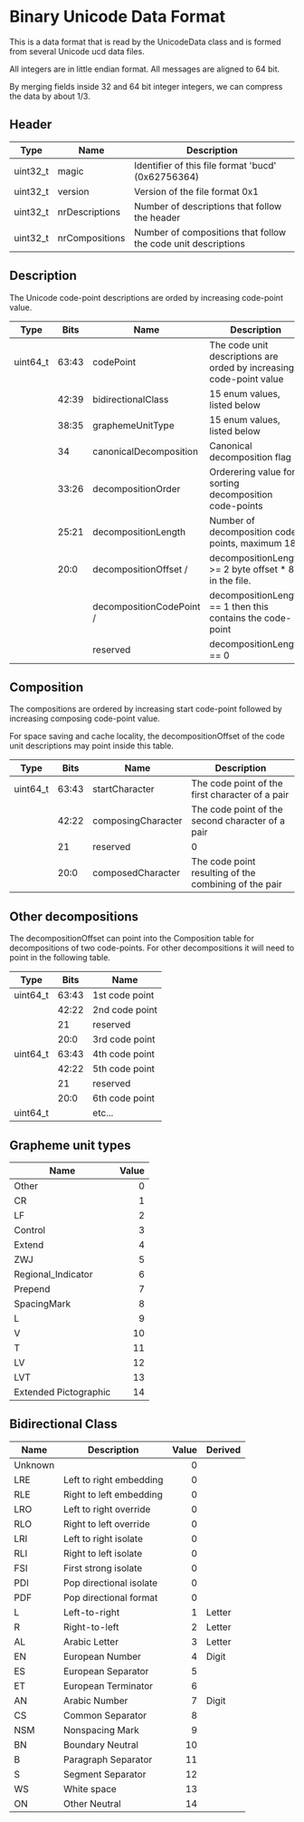 # Binary Unicode Data Format
This is a data format that is read by the UnicodeData class and is formed from
several Unicode ucd data files.

All integers are in little endian format.
All messages are aligned to 64 bit.

By merging fields inside 32 and 64 bit integer integers, we can compress the data by about 1/3.

## Header

 | Type     | Name                    | Description                                                              | 
 | -------- | ----------------------- | ------------------------------------------------------------------------ |
 | uint32_t | magic                   | Identifier of this file format 'bucd' (0x62756364)                       |
 | uint32_t | version                 | Version of the file format 0x1                                           |
 | uint32_t | nrDescriptions          | Number of descriptions that follow the header                  |
 | uint32_t | nrCompositions          | Number of compositions that follow the code unit descriptions  |

## Description
The Unicode code-point descriptions are orded by increasing code-point value.

 | Type     | Bits  | Name                     | Description                                                              | 
 | -------- | ----- | ------------------------ | ------------------------------------------------------------------------ |
 | uint64_t | 63:43 | codePoint                | The code unit descriptions are orded by increasing code-point value      |
 |          | 42:39 | bidirectionalClass       | 15 enum values, listed below                                                                    |
 |          | 38:35 | graphemeUnitType         | 15 enum values, listed below                                             |
 |          | 34    | canonicalDecomposition   | Canonical decomposition flag                                             |
 |          | 33:26 | decompositionOrder       | Orderering value for sorting decomposition code-points                   ||
 |          | 25:21 | decompositionLength      | Number of decomposition code points, maximum 18                          |
 |          | 20:0  | decompositionOffset /    | decompositionLength >= 2 byte offset * 8 in the file.                    |
 |          |       | decompositionCodePoint / | decompositionLength == 1 then this contains the code-point               |
 |          |       | reserved                 | decompositionLength == 0                                                 |
 
## Composition
The compositions are ordered by increasing start code-point followed by increasing composing
code-point value.

For space saving and cache locality, the decompositionOffset of the code unit descriptions may point inside this table.

 | Type     | Bits  | Name                    | Description                                                              | 
 | -------- | ----- | ----------------------- | ------------------------------------------------------------------------ |
 | uint64_t | 63:43 | startCharacter          | The code point of the first character of a pair                          |
 |          | 42:22 | composingCharacter      | The code point of the second character of a pair                         |
 |          | 21    | reserved                | 0                                                                        |
 |          | 20:0  | composedCharacter       | The code point resulting of the combining of the pair                    |

## Other decompositions
The decompositionOffset can point into the Composition table for decompositions of two code-points.
For other decompositions it will need to point in the following table.

 | Type     | Bits  | Name                    |
 | -------- | ----- | ----------------------- |
 | uint64_t | 63:43 | 1st code point          |
 |          | 42:22 | 2nd code point          |
 |          | 21    | reserved                |
 |          | 20:0  | 3rd code point          |
 | uint64_t | 63:43 | 4th code point          |
 |          | 42:22 | 5th code point          |
 |          | 21    | reserved                |
 |          | 20:0  | 6th code point          |
 | uint64_t |       | etc...                  |


## Grapheme unit types

 | Name                  | Value |
 | --------------------- | -----:|
 | Other                 |     0 |
 | CR                    |     1 |
 | LF                    |     2 |
 | Control               |     3 |
 | Extend                |     4 |
 | ZWJ                   |     5 |
 | Regional_Indicator    |     6 |
 | Prepend               |     7 |
 | SpacingMark           |     8 |
 | L                     |     9 |
 | V                     |    10 |
 | T                     |    11 |
 | LV                    |    12 |
 | LVT                   |    13 |
 | Extended Pictographic |    14 |

## Bidirectional Class

 | Name    | Description             | Value | Derived |
 | ------- | ----------------------- | -----:| ------- |
 | Unknown |                         |     0 |         |
 | LRE     | Left to right embedding |     0 |         |
 | RLE     | Right to left embedding |     0 |         |
 | LRO     | Left to right override  |     0 |         |
 | RLO     | Right to left override  |     0 |         |
 | LRI     | Left to right isolate   |     0 |         |
 | RLI     | Right to left isolate   |     0 |         |
 | FSI     | First strong isolate    |     0 |         |
 | PDI     | Pop directional isolate |     0 |         |
 | PDF     | Pop directional format  |     0 |         |
 | L       | Left-to-right           |     1 | Letter  |
 | R       | Right-to-left           |     2 | Letter  |
 | AL      | Arabic Letter           |     3 | Letter  |
 | EN      | European Number         |     4 | Digit   |
 | ES      | European Separator      |     5 |         |
 | ET      | European Terminator     |     6 |         |
 | AN      | Arabic Number           |     7 | Digit   |
 | CS      | Common Separator        |     8 |         |
 | NSM     | Nonspacing Mark         |     9 |         |
 | BN      | Boundary Neutral        |    10 |         |
 | B       | Paragraph Separator     |    11 |         |
 | S       | Segment Separator       |    12 |         |
 | WS      | White space             |    13 |         |
 | ON      | Other Neutral           |    14 |         |
